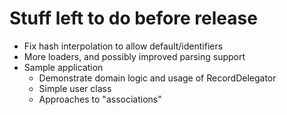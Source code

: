 # Stuff left to do before release

* Fix hash interpolation to allow default/identifiers
* More loaders, and possibly improved parsing support
* Sample application
    * Demonstrate domain logic and usage of RecordDelegator
    * Simple user class
    * Approaches to "associations"

